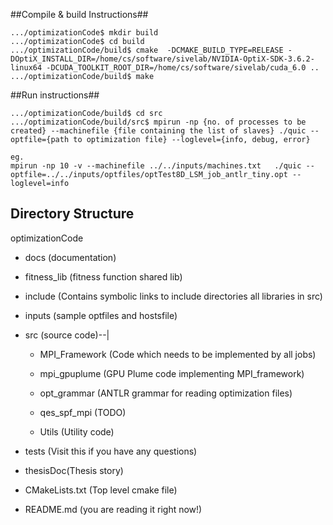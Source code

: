 ##Compile & build Instructions##
```
.../optimizationCode$ mkdir build
.../optimizationCode$ cd build
.../optimizationCode/build$ cmake  -DCMAKE_BUILD_TYPE=RELEASE -DOptiX_INSTALL_DIR=/home/cs/software/sivelab/NVIDIA-OptiX-SDK-3.6.2-linux64 -DCUDA_TOOLKIT_ROOT_DIR=/home/cs/software/sivelab/cuda_6.0 ..
.../optimizationCode/build$ make
```

##Run instructions##
```
.../optimizationCode/build$ cd src
.../optimizationCode/build/src$ mpirun -np {no. of processes to be created} --machinefile {file containing the list of slaves} ./quic --optfile={path to optimization file} --loglevel={info, debug, error}

eg.
mpirun -np 10 -v --machinefile ../../inputs/machines.txt   ./quic --optfile=../../inputs/optfiles/optTest8D_LSM_job_antlr_tiny.opt --loglevel=info

```
Directory Structure
-------------------

optimizationCode

* docs  (documentation)

* fitness_lib (fitness function shared lib)

* include (Contains symbolic links to include directories all libraries in src)

* inputs (sample optfiles and hostsfile)

* src (source code)--|

   * MPI_Framework (Code which needs to be implemented by all jobs)

   * mpi_gpuplume  (GPU Plume code implementing MPI_framework)

   * opt_grammar   (ANTLR grammar for reading optimization files)

   * qes_spf_mpi   (TODO)

   * Utils (Utility code)

* tests (Visit this if you have any questions)

* thesisDoc(Thesis story)

* CMakeLists.txt (Top level cmake file)

* README.md (you are reading it right now!)

